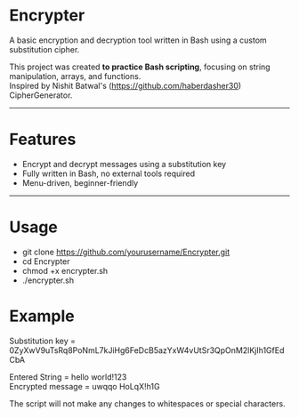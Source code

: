 # Encrypter

A basic encryption and decryption tool written in Bash using a custom substitution cipher.

This project was created **to practice Bash scripting**, focusing on string manipulation, arrays, and functions.  
Inspired by Nishit Batwal's (https://github.com/haberdasher30) CipherGenerator.

---

# Features

- Encrypt and decrypt messages using a substitution key
- Fully written in Bash, no external tools required
- Menu-driven, beginner-friendly

---

# Usage

- git clone https://github.com/yourusername/Encrypter.git
- cd Encrypter
- chmod +x encrypter.sh
- ./encrypter.sh

# Example
Substitution key = 0ZyXwV9uTsRq8PoNmL7kJiHg6FeDcB5azYxW4vUtSr3QpOnM2lKjIh1GfEdCbA

Entered String = hello world!123  
Encrypted message = uwqqo HoLqX!h1G  

The script will not make any changes to whitespaces or special characters.
